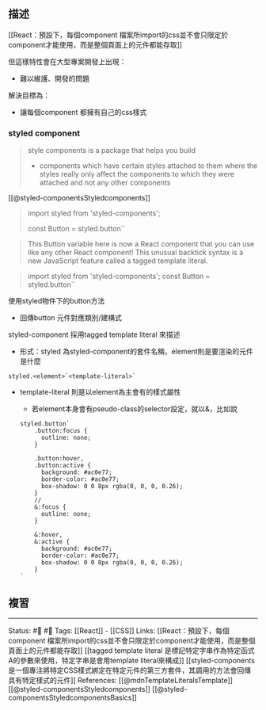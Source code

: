 ## 描述

[[React：預設下，每個component 檔案所import的css並不會只限定於component才能使用，而是整個頁面上的元件都能存取]]

但這樣特性會在大型專案開發上出現：
- 難以維護、開發的問題


解決目標為：
- 讓每個component 都擁有自己的css樣式

### styled component
> style components is a package that helps you build
> - components which have certain styles attached to them where the styles really only affect the components to which they were attached and not any other components

[[@styled-componentsStyledcomponents]]
> import styled from 'styled-components';
> 
> const Button = styled.button``

> This Button variable here is now a React component that you can use like any other React component! This unusual backtick syntax is a new JavaScript feature called a tagged template literal.

> import styled from 'styled-components';
> const Button = styled.button``

使用styled物件下的button方法
- 回傳button 元件對應類別/建構式


styled-component 採用tagged template literal 來描述
- 形式：styled 為styled-component的套件名稱，element則是要渲染的元件是什麼
```
styled.<element>`<template-literal>`
```
- template-literal 則是以element為主會有的樣式屬性
	- 若element本身會有pseudo-class的selector設定，就以\&，比如說
	
	```
	styled.button`
		.button:focus {
		  outline: none;
		}
		
		.button:hover,
		.button:active {
		  background: #ac0e77;
		  border-color: #ac0e77;
		  box-shadow: 0 0 8px rgba(0, 0, 0, 0.26);
		}
		//
		&:focus {
		  outline: none;
		}
		
		&:hover,
		&:active {
		  background: #ac0e77;
		  border-color: #ac0e77;
		  box-shadow: 0 0 8px rgba(0, 0, 0, 0.26);
		}
	`
	```



## 複習


---
Status: #🌱 #📓
Tags:
[[React]] - [[CSS]]
Links:
[[React：預設下，每個component 檔案所import的css並不會只限定於component才能使用，而是整個頁面上的元件都能存取]]
[[tagged template literal 是標記特定字串作為特定函式A的參數來使用，特定字串是會用template literal來構成]]
[[styled-components 是一個專注將特定CSS樣式綁定在特定元件的第三方套件，其調用的方法會回傳具有特定樣式的元件]]
References:
[[@mdnTemplateLiteralsTemplate]]
[[@styled-componentsStyledcomponents]]
[[@styled-componentsStyledcomponentsBasics]]